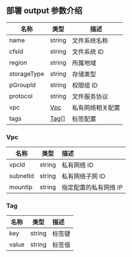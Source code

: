 ## 部署 output 参数介绍

| 名称        | 类型          | 描述             |
| ----------- | ------------- | ---------------- |
| name        | string        | 文件系统名称     |
| cfsId       | string        | 文件系统 ID      |
| region      | string        | 所属地域         |
| storageType | string        | 存储类型         |
| pGroupId    | string        | 权限组 ID        |
| protocol    | string        | 文件服务协议     |
| vpc         | [Vpc](#Vpc)   | 私有网络相关配置 |
| tags        | [Tag](#Tag)[] | 标签配置         |

### Vpc

| 名称     |  类型  | 描述                  |
| -------- | :----: | :-------------------- |
| vpcId    | string | 私有网络 ID           |
| subnetId | string | 私有网络子网 ID       |
| mountIp  | string | 指定配置的私有网络 IP |

### Tag

| 名称  |  类型  | 描述   |
| ----- | :----: | :----- |
| key   | string | 标签键 |
| value | string | 标签值 |
